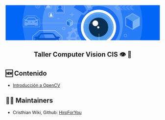 <p align="center">
    <br>
    <a href="https://www.facebook.com/ieeecisuni/photos/145488051469769">
    <img src="./assets/fondo.jpg"/>
    </a>
    <br>
</p>

<h2 align="center">
<p>Taller Computer Vision CIS 👁️ 🧠</p>
</h2>

## 🆕 Contenido
- [Introducción a OpenCV](1-Introducción-OpenCV.ipynb)


## 👨‍💻 Maintainers
* Cristhian Wiki, Github: [HiroForYou](https://github.com/HiroForYou)
